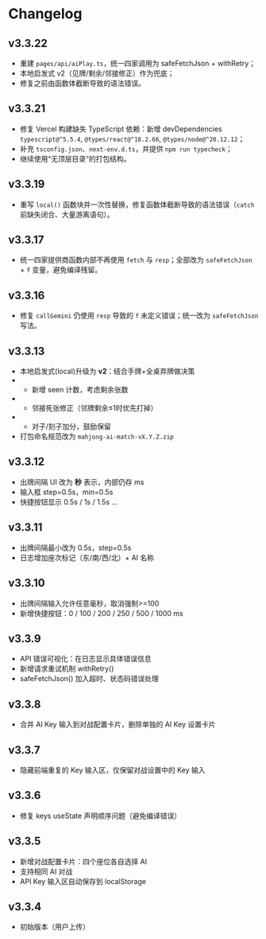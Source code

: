 # Changelog

## v3.3.22
- 重建 `pages/api/aiPlay.ts`，统一四家调用为 safeFetchJson + withRetry；
- 本地启发式 v2（见牌/剩余/邻接修正）作为兜底；
- 修复之前由函数体截断导致的语法错误。


## v3.3.21
- 修复 Vercel 构建缺失 TypeScript 依赖：新增 devDependencies `typescript@^5.5.4`, `@types/react@^18.2.66`, `@types/node@^20.12.12`；
- 补充 `tsconfig.json`、`next-env.d.ts`，并提供 `npm run typecheck`；
- 继续使用“无顶层目录”的打包结构。
## v3.3.19
- 重写 `local()` 函数块并一次性替换，修复函数体截断导致的语法错误（`catch` 前缺失闭合、大量游离语句）。

## v3.3.17
- 统一四家提供商函数内部不再使用 `fetch` 与 `resp`；全部改为 `safeFetchJson` + `f` 变量，避免编译残留。

## v3.3.16
- 修复 `callGemini` 仍使用 `resp` 导致的 `f` 未定义错误；统一改为 `safeFetchJson` 写法。

## v3.3.13
- 本地启发式(local)升级为 **v2**：结合手牌+全桌弃牌做决策
- - 新增 seen 计数，考虑剩余张数
- - 邻接死张修正（邻牌剩余≤1时优先打掉）
- - 对子/刻子加分，鼓励保留
- 打包命名规范改为 `mahjong-ai-match-vX.Y.Z.zip`

## v3.3.12
- 出牌间隔 UI 改为 **秒** 表示，内部仍存 ms
- 输入框 step=0.5s，min=0.5s
- 快捷按钮显示 0.5s / 1s / 1.5s …

## v3.3.11
- 出牌间隔最小改为 0.5s，step=0.5s
- 日志增加座次标记（东/南/西/北）+ AI 名称

## v3.3.10
- 出牌间隔输入允许任意毫秒，取消强制>=100
- 新增快捷按钮：0 / 100 / 200 / 250 / 500 / 1000 ms

## v3.3.9
- API 错误可视化：在日志显示具体错误信息
- 新增请求重试机制 withRetry()
- safeFetchJson() 加入超时、状态码错误处理

## v3.3.8
- 合并 AI Key 输入到对战配置卡片，删除单独的 AI Key 设置卡片

## v3.3.7
- 隐藏前端重复的 Key 输入区，仅保留对战设置中的 Key 输入

## v3.3.6
- 修复 keys useState 声明顺序问题（避免编译错误）

## v3.3.5
- 新增对战配置卡片：四个座位各自选择 AI
- 支持相同 AI 对战
- API Key 输入区自动保存到 localStorage

## v3.3.4
- 初始版本（用户上传）

